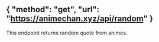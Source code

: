 {
    "method": "get",
    "url": "https://animechan.xyz/api/random"
}
---
This endpoint returns random quote from animes.
